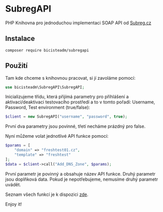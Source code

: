 
# SubregAPI

PHP Knihovna pro jednoduchou implementaci SOAP API od [Subreg.cz](https://subreg.cz/manual/)


Instalace
---------

    composer require bicisteadm/subregapi


Použití
-----------

Tam kde chceme s knihovnou pracovat, si jí zavoláme pomocí:

```php
use bicisteadm\SubregAPI\SubregAPI;
```

Inicializujeme třídu, která přijímá parametry pro přihlášení a aktivaci/deaktivaci testovacího prostředí a to v tomto pořadí: Username, Password, Test environment (true/false):

```php
$client = new SubregAPI("username", "password", true);
```

První dva parametry jsou povinné, třetí necháme prázdný pro false.

Nyní můžeme volat jednotlivé API funkce pomocí:

```php
$params = [
    "domain" => "freshtest01.cz",
    "template" => "freshtest"
];
$data = $client->call("Add_DNS_Zone", $params);
```

První parametr je povinný a obsahuje název API funkce. Druhý parametr jsou doplňková data. Pokud je nepotřebujeme, nemusíme druhý parametr uvádět. 

Seznam všech funkcí je k dispozici [zde](https://subreg.cz/manual/).

Enjoy it!
